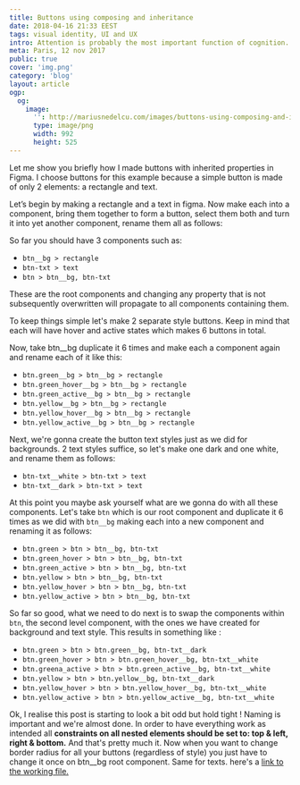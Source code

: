 ```yaml
---
title: Buttons using composing and inheritance
date: 2018-04-16 21:33 EEST
tags: visual identity, UI and UX
intro: Attention is probably the most important function of cognition. Problem solving requires sustained focus on the subject matter in order to understand it in depth and form new ideas. As a designer you know that time to think a problem trough and understand it in it’s entirety will be repayed with a more elegant solution.
meta: Paris, 12 nov 2017
public: true
cover: 'img.png'
category: 'blog'
layout: article
ogp:
  og:
    image:
      '': http://mariusnedelcu.com/images/buttons-using-composing-and-inheritance/img.png
      type: image/png
      width: 992
      height: 525
---
```


Let me show you briefly how I made buttons with inherited properties in Figma. I choose buttons for this example because a simple button is made of only 2 elements:  a rectangle and text.

Let’s begin by making a rectangle and a text in figma. Now make each into a component, bring them together to form a button, select them both and turn it into yet another component, rename them all as follows:

So far you should have 3 components such as:

- `btn__bg > rectangle`
- `btn-txt > text`
- `btn > btn__bg, btn-txt`

These are the root components and changing any property that is not subsequently overwritten will propagate to all components containing them.

To keep things simple let's make 2 separate style buttons. Keep in mind that each will have hover and active states which makes 6 buttons in total.

Now, take btn__bg duplicate it 6 times and make each a component again and rename each of it like this:

- `btn.green__bg > btn__bg > rectangle`
- `btn.green_hover__bg > btn__bg > rectangle`
- `btn.green_active__bg > btn__bg > rectangle`
- `btn.yellow__bg > btn__bg > rectangle`
- `btn.yellow_hover__bg > btn__bg > rectangle`
- `btn.yellow_active__bg > btn__bg > rectangle`

Next, we're gonna create the button text styles just as we did for backgrounds. 2 text styles suffice, so let's make one dark and one white, and rename them as follows:

- `btn-txt__white > btn-txt > text`
- `btn-txt__dark > btn-txt > text`

At this point you maybe ask yourself what are we gonna do with all these components. Let's take `btn` which is our root component and duplicate it 6 times as we did with `btn__bg` making each into a new component and renaming it as follows:

- `btn.green > btn > btn__bg, btn-txt`
- `btn.green_hover > btn > btn__bg, btn-txt`
- `btn.green_active > btn > btn__bg, btn-txt`
- `btn.yellow > btn > btn__bg, btn-txt`
- `btn.yellow_hover > btn > btn__bg, btn-txt`
- `btn.yellow_active > btn > btn__bg, btn-txt`

So far so good, what we need to do next is to swap the components within `btn`, the second level component, with the ones we have created for background and text style. This results in something like :

- `btn.green > btn > btn.green__bg, btn-txt__dark`
- `btn.green_hover > btn > btn.green_hover__bg, btn-txt__white`
- `btn.greena_active > btn > btn.green_active__bg, btn-txt__white`
- `btn.yellow > btn > btn.yellow__bg, btn-txt__dark`
- `btn.yellow_hover > btn > btn.yellow_hover__bg, btn-txt__white`
- `btn.yellow_active > btn > btn.yellow_active__bg, btn-txt__white`

Ok, I realise this post is starting to look a bit odd but hold tight ! Naming is important and we're almost done. In order to have everything work as intended all **constraints on all nested elements should be set to: top & left, right & bottom.**
And that's pretty much it. Now when you want to change border radius for all your buttons (regardless of style) you just have to change it once on btn__bg root component. Same for texts.
here's a [link to the working file.](https://www.figma.com/file/ZAeQqE7ueXkHA5H7ANq50X9d/sandbox?node-id=1%3A2)
